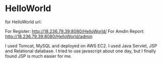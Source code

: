 # HelloWorld
for HelloWorld
url:

For Register: http://18.236.79.39:8080/HelloWorld/
For Amdin Report: http://18.236.79.39:8080/HelloWorld/admin

I used Tomcat, MySQL and deployed on AWS EC2. I used Java Servlet, JSP and Relational database. I tried to use javascript about one day, but I finally found JSP is much easier for me.
